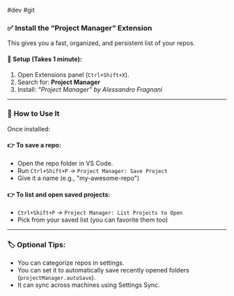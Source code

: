#dev #git 

### ✅ **Install the “Project Manager” Extension**

This gives you a fast, organized, and persistent list of your repos.

#### 🔧 Setup (Takes 1 minute):
1. Open Extensions panel (`Ctrl+Shift+X`).
2. Search for: **Project Manager**
3. Install: _“Project Manager” by Alessandro Fragnani_

---

### 🚀 **How to Use It**

Once installed:

#### 👉 To **save a repo**:

- Open the repo folder in VS Code.
- Run `Ctrl+Shift+P` → `Project Manager: Save Project`
- Give it a name (e.g., "my-awesome-repo")

#### 👉 To **list and open saved projects**:

- `Ctrl+Shift+P` → `Project Manager: List Projects to Open`
- Pick from your saved list (you can favorite them too)

---

### 🏷️ Optional Tips:

- You can categorize repos in settings.
- You can set it to automatically save recently opened folders (`projectManager.autoSave`).
- It can sync across machines using Settings Sync.